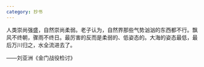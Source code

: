 ```yaml
---
category: 抄书
---
```


人类崇尚强盛，自然崇尚柔弱。老子认为，自然界那些气势汹汹的东西都不行。飘风不终朝，骤雨不终日。最厉害的反而是柔弱的、低姿态的。大海的姿态最低，最后万川归之，水全流进去了。

——刘亚洲《金门战役检讨》
